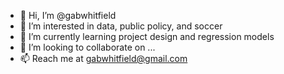 - 👋 Hi, I’m @gabwhitfield
- 👀 I’m interested in data, public policy, and soccer
- 🌱 I’m currently learning project design and regression models
- 💞️ I’m looking to collaborate on ...
- 📫 Reach me at gabwhitfield@gmail.com

<!---
gabwhitfield/gabwhitfield is a ✨ special ✨ repository because its `README.md` (this file) appears on your GitHub profile.
You can click the Preview link to take a look at your changes.
--->
